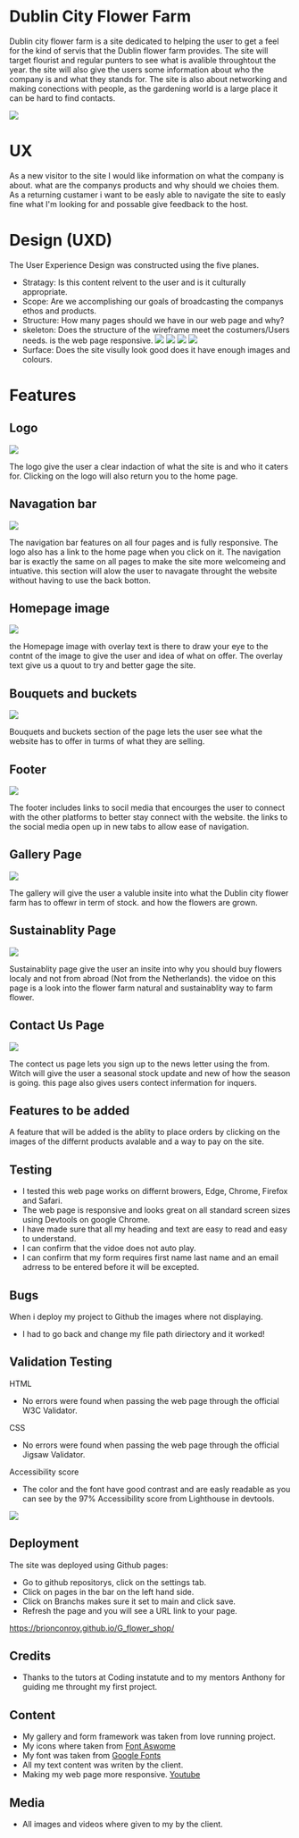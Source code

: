 # Dublin City Flower Farm

Dublin city flower farm is a site dedicated to helping the user to get a feel for the kind of servis that the Dublin flower farm provides. The site will target flourist and regular punters to see what is avalible throughtout the year. the site will also give the users some information about who the company is and what they stands for. The site is also about networking and making conections with people, as the gardening world is a large place it can be hard to find contacts.

![](../G_flower_shop/assets/css/image/readme.pic/responsive.img.png)

# UX

As a new visitor to the site I would like information on what the company is about. what are the companys products and why should we choies them. As a returning custamer i want to be easly able to navigate the site to easly fine what I'm looking for and possable give feedback to the host.

# Design (UXD)

The User Experience Design was constructed using the five planes. 
+ Stratagy: Is this content relvent to the user and is it culturally appropriate.
+ Scope: Are we accomplishing our goals of broadcasting the companys ethos and products.
+ Structure: How many pages should we have in our web page and why?
+ skeleton: Does the structure of the wireframe meet the costumers/Users needs. is the web page responsive. ![](assets/css/image/readme.pic/wireframe/landing-page.png) ![](assets/css/image/readme.pic/wireframe/gallery.png) ![](assets/css/image/readme.pic/wireframe/sustainability.png) ![](assets/css/image/readme.pic/wireframe/contact-us.png)
+ Surface: Does the site visully look good does it have enough images and colours.

# Features 

## Logo

![](assets/css/image/readme.pic/logo.png)

The logo give the user a clear indaction of what the site is and who it caters for. Clicking on the logo will also return you to the home page.

## Navagation bar

![](assets/css/image/readme.pic/nave-bar.png)

The navigation bar features on all four pages and is fully responsive. The logo also has a link to the home page when you click on it. The navigation bar is exactly the same on all pages to make the site more welcomeing and intuative. this section will alow the user to navagate throught the website without having to use the back botton.

## Homepage image

![](assets/css/image/readme.pic/background-image.png)

the Homepage image with overlay text is there to draw your eye to the contnt of the image to give the user and idea of what on offer. The overlay text give us a quout to try and better gage the site.

## Bouquets and buckets

![](assets/css/image/readme.pic/bouquet-buckets.png)

Bouquets and buckets section of the page lets the user see what the website has to offer in turms of what they are selling.

## Footer

![](assets/css/image/readme.pic/footer.png)

The footer includes links to socil media that encourges the user to connect with the other platforms to better stay connect with the website. the links to the social media open up in new tabs to allow ease of navigation.

## Gallery Page

![](assets/css/image/readme.pic/gallery.png)

The gallery will give the user a valuble insite into what the Dublin city flower farm has to offewr in term of stock. and how the flowers are grown.

## Sustainablity Page

![](assets/css/image/readme.pic/video.png)

Sustainablity page give the user an insite into why you should buy flowers localy and not from abroad (Not from the Netherlands). the vidoe on this page is a look into the flower farm natural and sustainablity way to farm flower.

## Contact Us Page

![](assets/css/image/readme.pic/form.png)

The contect us page lets you sign up to the news letter using the from. Witch will give the user a seasonal stock update and new of how the season is going. this page also gives users contect infermation for inquers.

## Features to be added

A feature that will be added is the ablity to place orders by clicking on the images of the differnt products avalable and a way to pay on the site.

## Testing

+ I tested this web page works on differnt browers, Edge, Chrome, Firefox and Safari.
+ The web page is responsive and looks great on all standard screen sizes using Devtools on google Chrome.
+ I have made sure that all my heading and text are easy to read and easy to understand.
+ I can confirm that the vidoe does not auto play.
+ I can confirm that my form requires first name last name and an email adrress to be entered before it will be excepted.

## Bugs

When i deploy my project to Github the images where not displaying.
+ I had to go back and change my file path diriectory and it worked!

## Validation Testing

HTML
+ No errors were found when passing the web page through the official W3C Validator.

CSS
+ No errors were found when passing the web page through the official Jigsaw Validator.

Accessibility score
+ The color and the font have good contrast and are easly readable as you can see by the 97% Accessibility score from Lighthouse in devtools.

![](assets/css/image/readme.pic/lighthouse.png)

## Deployment

The site was deployed using Github pages:
+ Go to github repositorys, click on the settings tab.
+ Click on pages in the bar on the left hand side.
+ Click on Branchs makes sure it set to main and click save.
+ Refresh the page and you will see a URL link to your page.

https://brionconroy.github.io/G_flower_shop/

## Credits

+ Thanks to the tutors at Coding instatute and to my mentors Anthony for guiding me throught my first project.

## Content
+ My gallery and form framework was taken from love running project.
+ My icons where taken from [Font Aswome](https://fontawesome.com/)
+ My font was taken from [Google Fonts](https://fonts.google.com/)
+ All my text content was writen by the client.
+ Making my web page more responsive. [Youtube](https://www.youtube.com/watch?v=WAIfQOR9bh4)

## Media 

+ All images and videos where given to my by the client.


